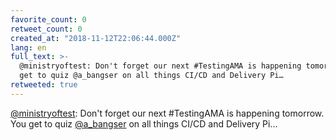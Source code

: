 ```yaml
---
favorite_count: 0
retweet_count: 0
created_at: "2018-11-12T22:06:44.000Z"
lang: en
full_text: >-
  @ministryoftest: Don't forget our next #TestingAMA is happening tomorrow. You
  get to quiz @a_bangser on all things CI/CD and Delivery Pi…
retweeted: true
---
```


[@ministryoftest](https://twitter.com/ministryoftest): Don't forget our next
#TestingAMA is happening tomorrow. You get to quiz
[@a_bangser](https://twitter.com/a_bangser) on all things CI/CD and Delivery Pi…
